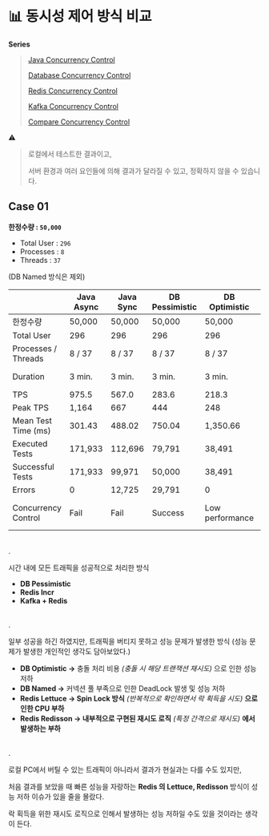 # 📊 동시성 제어 방식 비교

**Series**
> [Java Concurrency Control](https://data-make.tistory.com/790)
>
> [Database Concurrency Control](https://data-make.tistory.com/791)
>
> [Redis Concurrency Control](https://data-make.tistory.com/792)
>
> [Kafka Concurrency Control](https://data-make.tistory.com/793)
>
> [Compare Concurrency Control](https://data-make.tistory.com/794)

⚠️ 
> 로컬에서 테스트한 결과이고,
> 
> 서버 환경과 여러 요인들에 의해 결과가 달라질 수 있고, 정확하지 않을 수 있습니다.

## Case 01

**한정수량 : `50,000`**

- Total User : `296`
- Processes : `8`
- Threads : `37`

(DB Named 방식은 제외)

|                     | Java Async | Java Sync | DB Pessimistic | DB Optimistic   | DB Named                    | Redis Incr     | Redis Lettuce   | Redis Redisson  | Kafka + Redis  |
| ------------------- | ---------- | --------- | -------------- | --------------- | --------------------------- | -------------- | --------------- | --------------- | -------------- |
| 한정수량            | 50,000     | 50,000    | 50,000         | 50,000          | 10,000                      | 50,000         | 50,000          | 50,000          | 50,000         |
| Total User          | 296        | 296       | 296            | 296             | 40                          | 296            | 296             | 296             | 296            |
| Processes / Threads             | 8 / 37     | 8 / 37    | 8 / 37         | 8 / 37          | 2 / 20                      | 8 / 37         | 8 / 37          | 8 / 37          | 8 / 37         |
| Duration            | 3 min.     | 3 min.    | 3 min.         | 3 min.          | 3 min. (01:57)              | 3 min. (01:40) | 3 min.          | 3 min.          | 3 min. (01:50) |
| TPS                 | 975.5      | 567.0     | 283.6          | 218.3           | 87.5                        | 519.3          | 177.9           | 163.2           | 470.6          |
| Peak TPS            | 1,164      | 667       | 444            | 248             | 181                         | 2,082          | 218             | 190             | 1,534          |
| Mean Test Time (ms) | 301.43     | 488.02    | 750.04         | 1,350.66        | 244.13                      | 189.74         | 1,643.21        | 1,802.55        | 252.14         |
| Executed Tests      | 171,933    | 112,696   | 79,791         | 38,491          | 22,668                      | 82,720         | 31,380          | 28,816          | 82,697         |
| Successful Tests    | 171,933    | 99,971    | 50,000         | 38,491          | 10,000                      | 50,000         | 31,380          | 28,816          | 50,000         |
| Errors              | 0          | 12,725    | 29,791         | 0               | 12,668                      | 32,720         | 0               | 0               | 32,697         |
| Concurrency Control | Fail       | Fail      | Success        | Low performance | Dead Lock + Low performance | Success        | Low performance | Low performance | Success        |

<br/>.<br/>

시간 내에 모든 트래픽을 성공적으로 처리한 방식

- **DB Pessimistic**
- **Redis Incr**
- **Kafka + Redis**

<br/>.<br/>

일부 성공을 하긴 하였지만, 트래픽을 버티지 못하고 성능 문제가 발생한 방식 (성능 문제가 발생한 개인적인 생각도 담아보았다.)

- **DB Optimistic →** 충돌 처리 비용 *(충돌 시 해당 트랜잭션 재시도)* 으로 인한 성능 저하
- **DB Named →** 커넥션 풀 부족으로 인한 DeadLock 발생 및 성능 저하
- **Redis Lettuce → Spin Lock 방식** *(반복적으로 확인하면서 락 획득을 시도)* **으로 인한 CPU 부하**
- **Redis Redisson → 내부적으로 구현된 재시도 로직** *(특정 간격으로 재시도)* **에서 발생하는 부하**

<br/>.<br/>

로컬 PC에서 버틸 수 있는 트래픽이 아니라서 결과가 현실과는 다를 수도 있지만,

처음 결과를 보았을 때 빠른 성능을 자랑하는 **Redis 의 Lettuce, Redisson** 방식이 성능 저하 이슈가 있을 줄을 몰랐다.

락 획득을 위한 재시도 로직으로 인해서 발생하는 성능 저하일 수도 있을 것이라는 생각이 든다.
